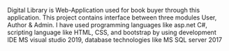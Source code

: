 Digital Library is Web-Application used for book buyer through this application. This project
contains interface between three modules User, Author & Admin. I have used programming
languages like asp.net C#, scripting language like HTML, CSS, and bootstrap by using
development IDE MS visual studio 2019, database technologies like MS SQL server 2017
